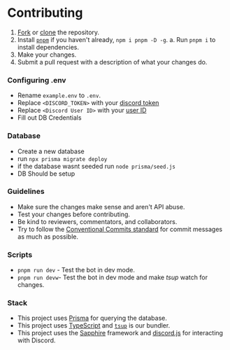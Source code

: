<h1 id="contributing">Contributing</h1>
<ol>
    <li><a href="https://docs.github.com/en/get-started/quickstart/fork-a-repo">Fork</a> or <a href="https://github.com/git-guides/git-clone">clone</a> the repository.</li>
    <li>
        Install <a href="https://pnpm.io"><code>pnpm</code></a> if you haven&#39;t already, <code>npm i pnpm -D -g</code>. a. Run <code>pnpm i</code> to install dependencies.
    </li>
    <li>Make your changes.</li>
    <li>Submit a pull request with a description of what your changes do.</li>
</ol>
<h3 id="configuring-env">Configuring .env</h3>
<ul>
    <li>Rename <code>example.env</code> to <code>.env</code>.</li>
    <li>Replace <code>&lt;DISCORD_TOKEN&gt;</code> with your <a href="https://discord.com/developers/applications">discord token</a></li>
    <li>Replace <code>&lt;Discord User ID&gt;</code> with your <a href="https://support.discord.com/hc/en-us/articles/206346498-Where-can-I-find-my-User-Server-Message-ID-">user ID</a></li>
    <li>Fill out DB Credentials</li>
</ul>
<h3 id="database">Database</h3>
<ul>
    <li>Create a new database</li>
    <li>run <code>npx prisma migrate deploy</code></li>
    <li>if the database wasnt seeded run <code>node prisma/seed.js</code></li>
    <li>DB Should be setup</li>
</ul>
<h3 id="guidelines">Guidelines</h3>
<ul>
    <li>Make sure the changes make sense and aren&#39;t API abuse.</li>
    <li>Test your changes before contributing.</li>
    <li>Be kind to reviewers, commentators, and collaborators.</li>
    <li>Try to follow the <a href="https://www.conventionalcommits.org/en/v1.0.0/">Conventional Commits standard</a> for commit messages as much as possible.</li>
</ul>
<h3 id="scripts">Scripts</h3>
<ul>
    <li><code>pnpm run dev</code> - Test the bot in dev mode.</li>
    <li><code>pnpm run devw</code>- Test the bot in dev mode and make <em>tsup</em> watch for changes.</li>
</ul>
<h3 id="stack">Stack</h3>
<ul>
    <li>This project uses <a href="https://npmjs.com/package/@prisma/client">Prisma</a> for querying the database.</li>
    <li>
        This project uses <a href="https://www.typescriptlang.org/">TypeScript</a> and <a href="https://www.npmjs.com/package/tsup"><code>tsup</code></a> is our bundler.
    </li>
    <li>This project uses the <a href="https://www.sapphirejs.dev/docs/General/Welcome">Sapphire</a> framework and <a href="https://discord.js.org">discord.js</a> for interacting with Discord.</li>
</ul>
